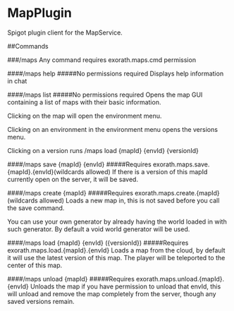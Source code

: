 # MapPlugin
Spigot plugin client for the MapService.


##Commands

###/maps 
Any command requires exorath.maps.cmd permission

####/maps help
#####No permissions required
Displays help information in chat



####/maps list
#####No permissions required
Opens the map GUI containing a list of maps with their basic information. 

Clicking on the map will open the environment menu.

Clicking on an environment in the environment menu opens the versions menu. 

Clicking on a version runs /maps load {mapId} {envId} {versionId}



####/maps save {mapId} {envId}
#####Requires exorath.maps.save.{mapId}.{envId}(wildcards allowed)
If there is a version of this mapId currently open on the server, it will be saved.


####/maps create {mapId}
#####Requires exorath.maps.create.{mapId}  (wildcards allowed)
Loads a new map in, this is not saved before you call the save command.

You can use your own generator by already having the world loaded in with such generator. 
By default a void world generator will be used.

####/maps load {mapId} {envId} ({versionId})
#####Requires exorath.maps.load.{mapId}.{envId}
Loads a map from the cloud, by default it will use the latest version of this map. The player will be teleported to the center of this map.

####/maps unload {mapId}
#####Requires exorath.maps.unload.{mapId}.{envId}
Unloads the map if you have permission to unload that envId, this will unload and remove the map completely from the server, though any saved versions remain.


